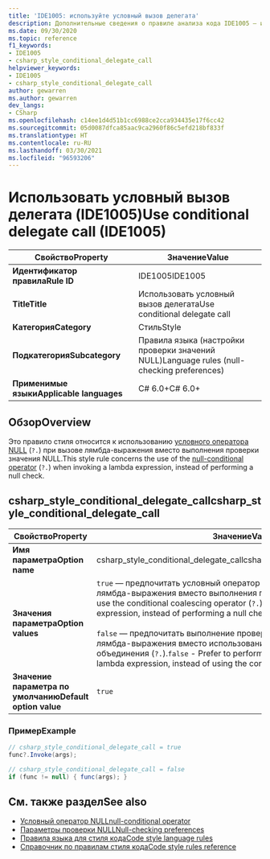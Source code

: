 ```yaml
---
title: 'IDE1005: используйте условный вызов делегата'
description: Дополнительные сведения о правиле анализа кода IDE1005 — используйте условный вызов делегата
ms.date: 09/30/2020
ms.topic: reference
f1_keywords:
- IDE1005
- csharp_style_conditional_delegate_call
helpviewer_keywords:
- IDE1005
- csharp_style_conditional_delegate_call
author: gewarren
ms.author: gewarren
dev_langs:
- CSharp
ms.openlocfilehash: c14ee1d4d51b1cc6988ce2cca934435e17f6cc42
ms.sourcegitcommit: 05d0087dfca85aac9ca2960f86c5efd218bf833f
ms.translationtype: HT
ms.contentlocale: ru-RU
ms.lasthandoff: 03/30/2021
ms.locfileid: "96593206"
---
```

# <a name="use-conditional-delegate-call-ide1005"></a><span data-ttu-id="66c2c-103">Использовать условный вызов делегата (IDE1005)</span><span class="sxs-lookup"><span data-stu-id="66c2c-103">Use conditional delegate call (IDE1005)</span></span>

|<span data-ttu-id="66c2c-104">Свойство</span><span class="sxs-lookup"><span data-stu-id="66c2c-104">Property</span></span>|<span data-ttu-id="66c2c-105">Значение</span><span class="sxs-lookup"><span data-stu-id="66c2c-105">Value</span></span>|
|-|-|
| <span data-ttu-id="66c2c-106">**Идентификатор правила**</span><span class="sxs-lookup"><span data-stu-id="66c2c-106">**Rule ID**</span></span> | <span data-ttu-id="66c2c-107">IDE1005</span><span class="sxs-lookup"><span data-stu-id="66c2c-107">IDE1005</span></span> |
| <span data-ttu-id="66c2c-108">**Title**</span><span class="sxs-lookup"><span data-stu-id="66c2c-108">**Title**</span></span> | <span data-ttu-id="66c2c-109">Использовать условный вызов делегата</span><span class="sxs-lookup"><span data-stu-id="66c2c-109">Use conditional delegate call</span></span> |
| <span data-ttu-id="66c2c-110">**Категория**</span><span class="sxs-lookup"><span data-stu-id="66c2c-110">**Category**</span></span> | <span data-ttu-id="66c2c-111">Стиль</span><span class="sxs-lookup"><span data-stu-id="66c2c-111">Style</span></span> |
| <span data-ttu-id="66c2c-112">**Подкатегория**</span><span class="sxs-lookup"><span data-stu-id="66c2c-112">**Subcategory**</span></span> | <span data-ttu-id="66c2c-113">Правила языка (настройки проверки значений NULL)</span><span class="sxs-lookup"><span data-stu-id="66c2c-113">Language rules (null-checking preferences)</span></span> |
| <span data-ttu-id="66c2c-114">**Применимые языки**</span><span class="sxs-lookup"><span data-stu-id="66c2c-114">**Applicable languages**</span></span> | <span data-ttu-id="66c2c-115">C# 6.0+</span><span class="sxs-lookup"><span data-stu-id="66c2c-115">C# 6.0+</span></span> |

## <a name="overview"></a><span data-ttu-id="66c2c-116">Обзор</span><span class="sxs-lookup"><span data-stu-id="66c2c-116">Overview</span></span>

<span data-ttu-id="66c2c-117">Это правило стиля относится к использованию [условного оператора NULL](../../../csharp/language-reference/operators/member-access-operators.md#null-conditional-operators--and-) (`?.`) при вызове лямбда-выражения вместо выполнения проверки значения NULL.</span><span class="sxs-lookup"><span data-stu-id="66c2c-117">This style rule concerns the use of the [null-conditional operator](../../../csharp/language-reference/operators/member-access-operators.md#null-conditional-operators--and-) (`?.`) when invoking a lambda expression, instead of performing a null check.</span></span>

## <a name="csharp_style_conditional_delegate_call"></a><span data-ttu-id="66c2c-118">csharp_style_conditional_delegate_call</span><span class="sxs-lookup"><span data-stu-id="66c2c-118">csharp_style_conditional_delegate_call</span></span>

|<span data-ttu-id="66c2c-119">Свойство</span><span class="sxs-lookup"><span data-stu-id="66c2c-119">Property</span></span>|<span data-ttu-id="66c2c-120">Значение</span><span class="sxs-lookup"><span data-stu-id="66c2c-120">Value</span></span>|
|-|-|
| <span data-ttu-id="66c2c-121">**Имя параметра**</span><span class="sxs-lookup"><span data-stu-id="66c2c-121">**Option name**</span></span> | <span data-ttu-id="66c2c-122">csharp_style_conditional_delegate_call</span><span class="sxs-lookup"><span data-stu-id="66c2c-122">csharp_style_conditional_delegate_call</span></span>
| <span data-ttu-id="66c2c-123">**Значения параметра**</span><span class="sxs-lookup"><span data-stu-id="66c2c-123">**Option values**</span></span> | <span data-ttu-id="66c2c-124">`true` — предпочитать условный оператор объединения (`?.`) при вызове лямбда-выражения вместо выполнения проверки NULL.</span><span class="sxs-lookup"><span data-stu-id="66c2c-124">`true` - Prefer to use the conditional coalescing operator (`?.`) when invoking a lambda expression, instead of performing a null check</span></span><br /><br /><span data-ttu-id="66c2c-125">`false` — предпочитать выполнение проверки NULL перед вызовом лямбда-выражения вместо использования условного оператора объединения (`?.`).</span><span class="sxs-lookup"><span data-stu-id="66c2c-125">`false` - Prefer to perform a null check before invoking a lambda expression, instead of using the conditional coalescing operator (`?.`)</span></span> |
| <span data-ttu-id="66c2c-126">**Значение параметра по умолчанию**</span><span class="sxs-lookup"><span data-stu-id="66c2c-126">**Default option value**</span></span> | `true` |

### <a name="example"></a><span data-ttu-id="66c2c-127">Пример</span><span class="sxs-lookup"><span data-stu-id="66c2c-127">Example</span></span>

```csharp
// csharp_style_conditional_delegate_call = true
func?.Invoke(args);

// csharp_style_conditional_delegate_call = false
if (func != null) { func(args); }
```

## <a name="see-also"></a><span data-ttu-id="66c2c-128">См. также раздел</span><span class="sxs-lookup"><span data-stu-id="66c2c-128">See also</span></span>

- [<span data-ttu-id="66c2c-129">Условный оператор NULL</span><span class="sxs-lookup"><span data-stu-id="66c2c-129">null-conditional operator</span></span>](../../../csharp/language-reference/operators/member-access-operators.md#null-conditional-operators--and-)
- [<span data-ttu-id="66c2c-130">Параметры проверки NULL</span><span class="sxs-lookup"><span data-stu-id="66c2c-130">Null-checking preferences</span></span>](null-checking-preferences.md)
- [<span data-ttu-id="66c2c-131">Правила языка для стиля кода</span><span class="sxs-lookup"><span data-stu-id="66c2c-131">Code style language rules</span></span>](language-rules.md)
- [<span data-ttu-id="66c2c-132">Справочник по правилам стиля кода</span><span class="sxs-lookup"><span data-stu-id="66c2c-132">Code style rules reference</span></span>](index.md)
